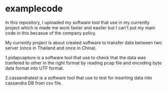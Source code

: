# examplecode

In this repository, I uploaded my software tool that use in my currently project which is made me work faster and easiler but I can't put 
my main code in this becasue of the company policy. 

My currently project is about created software to transfer data between two server (once in Thailand and once in China).

1.pidapcapture is a software tool that use to check that the data was tranfered to other in the right format by reading pcap file 
and encoding byte data format into UTF format.

2.cassandratest is a software tool that use to test for inserting data into cassandra DB from csv file.
